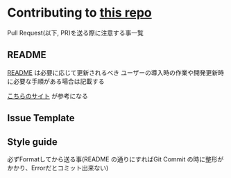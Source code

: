 # Contributing to [this repo](https://github.com/kkiyama117/express_docker)
Pull Request(以下, PR)を送る際に注意する事一覧
## README
[README](https://github.com/kkiyama117/express_docker/blob/master/README.md)
は必要に応じて更新されるべき
ユーザーの導入時の作業や開発更新時に必要な手順がある場合は記載する

[こちらのサイト](https://deeeet.com/writing/2014/07/31/readme/) が参考になる
## Issue Template

## Style guide
必ずFormatしてから送る事(README の通りにすればGit Commit の時に整形がかかり、Errorだとコミット出来ない)
